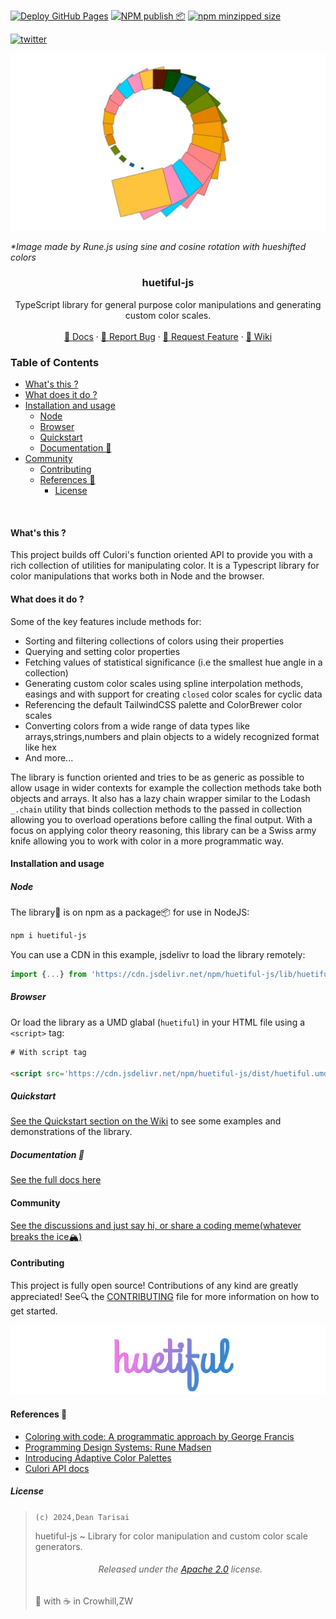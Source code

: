 [![Deploy GitHub Pages](https://github.com/prjctimg/huetiful/actions/workflows/static.yml/badge.svg?branch=main)](https://github.com/prjctimg/huetiful/actions/workflows/static.yml)
[![NPM publish 📦](https://github.com/prjctimg/huetiful/actions/workflows/npm-publish.yml/badge.svg)](https://github.com/prjctimg/huetiful/actions/workflows/npm-publish.yml)
[![npm minzipped size](https://img.shields.io/bundlephobia/minzip/huetiful-js)](https://bundlephobia.com/package/huetiful-js)

[![twitter](https://img.shields.io/twitter/follow/deantarisai?style=social)](https://twitter.com/deantarisai)

  <p align='center'>
    <img alt="logo" title="sine_cos_rotation" src="./logo.png">
  
  </p>
  <cite>*Image made by Rune.js using sine and cosine rotation with hueshifted colors</cite>
<h3 align='center'>huetiful-js</h3>

<p align='center'>TypeScript library for general purpose color manipulations and generating custom color scales.
<br>
<br>
 <a href="https://prjctimg.github.io/huetiful">📜 Docs</a>
    ·
    <a href="https://github.com/prjctimg/prjctimg/issues/new?template=---bug-report.md">🐞 Report Bug</a>
    ·
    <a href="https://github.com/prjctimg/huetiful/issues/new?template=---feature-request.md">🍩 Request Feature</a>
    ·
    <a href="https://github.com/prjctimg/huetiful/wiki">🧠 Wiki </a>
</p>

### Table of Contents

  - [What's this ?](#whats-this-)
  - [What does it do ?](#what-does-it-do-)
  - [Installation and usage](#installation-and-usage)
    - [Node](#node)
    - [Browser](#browser)
    - [Quickstart](#quickstart)
    - [Documentation 📜](#documentation-)
- [Community](#community)
  - [Contributing](#contributing)
  - [References 🔗](#references-)
    - [License](#license)

<br>

#### What's this ?

This project builds off Culori's function oriented API to provide you with a rich collection of utilities for manipulating color. It is a Typescript library for color manipulations that works both in Node and the browser.

#### What does it do ?

Some of the key features include methods for:

- Sorting and filtering collections of colors using their properties
- Querying and setting color properties
- Fetching values of statistical significance (i.e the smallest hue angle in a collection)
- Generating custom color scales using spline interpolation methods, easings and with support for creating `closed` color scales for cyclic data
- Referencing the default TailwindCSS palette and ColorBrewer color scales
- Converting colors from a wide range of data types like arrays,strings,numbers and plain objects to a widely recognized format like hex
- And more...

The library is function oriented and tries to be as generic as possible to allow usage in wider contexts for example the collection methods take both objects and arrays. It also has a lazy chain wrapper similar to the Lodash `_.chain` utility that binds collection methods to the passed in collection allowing you to overload operations before calling the final output. With a focus on applying color theory reasoning, this library can be a Swiss army knife allowing you to work with color in a more programmatic way.

#### Installation and usage

##### Node

The library🧾 is on npm as a package📦 for use in NodeJS:

```bash
npm i huetiful-js
```

You can use a CDN in this example, jsdelivr to load the library remotely:

```js
import {...} from 'https://cdn.jsdelivr.net/npm/huetiful-js/lib/huetiful.esm.mjs'

```

##### Browser

Or load the library as a UMD glabal (`huetiful`) in your HTML file using a `<script>` tag:

```html
# With script tag

<script src='https://cdn.jsdelivr.net/npm/huetiful-js/dist/huetiful.umd.js'></script>
```

##### Quickstart

[See the Quickstart section on the Wiki](https://github.com/prjctimg/huetiful/wiki/Quickstart-%F0%9F%8F%81) to see some examples and demonstrations of the library.

##### Documentation 📜

[See the full docs here](https://prjctimg.github.io/huetiful)
<br>

#### Community

[See the discussions and just say hi, or share a coding meme(whatever breaks the ice🏔️)](https://github.com/prjctimg/huetiful/discussions)

#### Contributing

This project is fully open source! Contributions of any kind are greatly appreciated! See🔍 the [CONTRIBUTING](./CONTRIBUTING.md) file for more information on how to get started.

<img alt="logo" title="huetiful-js" src="./logo_v1.png">

#### References 🔗

- [Coloring with code: A programmatic approach by George Francis](https://tympanus.net/codrops/2021/12/07/coloring-with-code-a-programmatic-approach-to-design/)
- [Programming Design Systems: Rune Madsen](https://www.google.com/url?sa=t&source=web&rct=j&opi=89978449&url=https://programmingdesignsystems.com/&ved=2ahUKEwi42O3hy-6DAxXqV0EAHTmpCqEQFnoECBsQAQ&usg=AOvVaw0l2PlWPxOi8UrhBYO1mc9q)
- [Introducing Adaptive Color Palettes](https://www.google.com/url?sa=t&source=web&rct=j&opi=89978449&url=https://medium.com/thinking-design/introducing-adaptive-color-palettes-111b5842fc88&ved=2ahUKEwj5xNSuy-6DAxV8REEAHVKaAMwQFnoECB0QAQ&usg=AOvVaw2ufCwph7oofZCFawA0WPr-)
- [Culori API docs](https://culorijs.org/api/)

##### License

> `(c) 2024,Dean Tarisai`
>
> huetiful-js ~ Library for color manipulation and custom color scale generators.
> <h6 align='center'>Released under the  <a href="http://www.apache.org/licenses/LICENSE-2.0">Apache 2.0</a> license.</h6>
> 🧪 with ☕ in Crowhill,ZW
